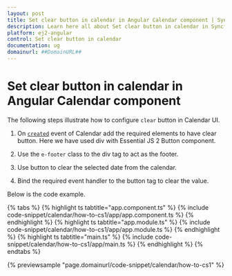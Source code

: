 ```yaml
---
layout: post
title: Set clear button in calendar in Angular Calendar component | Syncfusion
description: Learn here all about Set clear button in calendar in Syncfusion Angular Calendar component of Syncfusion Essential JS 2 and more.
platform: ej2-angular
control: Set clear button in calendar 
documentation: ug
domainurl: ##DomainURL##
---
```


# Set clear button in calendar in Angular Calendar component

The following steps illustrate how to configure `clear` button in Calendar UI.

1. On
[`created`](https://ej2.syncfusion.com/angular/documentation/api/calendar#created)
 event of Calendar add the required elements to have clear button. Here we have used div with Essential JS 2 Button component.

2. Use the `e-footer` class to the div tag to act as the footer.

3. Use button to clear the selected date from the calendar.

4. Bind the required event handler to the button tag to clear the value.

Below is the code example.

{% tabs %}
{% highlight ts tabtitle="app.component.ts" %}
{% include code-snippet/calendar/how-to-cs1/app/app.component.ts %}
{% endhighlight %}
{% highlight ts tabtitle="app.module.ts" %}
{% include code-snippet/calendar/how-to-cs1/app/app.module.ts %}
{% endhighlight %}
{% highlight ts tabtitle="main.ts" %}
{% include code-snippet/calendar/how-to-cs1/app/main.ts %}
{% endhighlight %}
{% endtabs %}
  
{% previewsample "page.domainurl/code-snippet/calendar/how-to-cs1" %}
